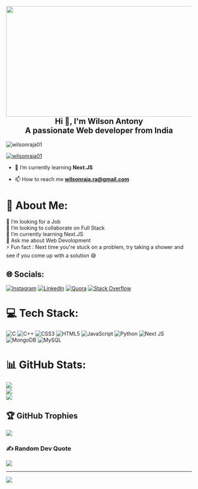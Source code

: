 <img align="left" width="1000" height="300" src="https://static.wixstatic.com/media/2be1ce_864567900845418ebfd61e297637464d~mv2.gif">
<h2 align="center">Hi 👋, I'm Wilson Antony <br>
A passionate Web developer from India</h2>
<!-- <h2 align="center">A passionate Web developer from India</h2> -->

<p align="left"> <img src="https://komarev.com/ghpvc/?username=wilsonraja01&label=Profile%20views&color=0e75b6&style=flat" alt="wilsonraja01" /> </p>

<p align="left"> <a href="https://github.com/ryo-ma/github-profile-trophy"><img src="https://github-profile-trophy.vercel.app/?username=wilsonraja01" alt="wilsonraja01" /></a> </p>

- 🌱 I’m currently learning **Next.JS**

- 📫 How to reach me **wilsonraja.ra@gmail.com**

# 💫 About Me:
🔭 I’m looking for a Job<br>👯 I’m looking to collaborate on Full Stack<br>🌱 I’m currently learning Next.JS<br>💬 Ask me about Web Devolopment<br>⚡ Fun fact : Next time you're stuck on a problem, try taking a shower and see if you come up with a solution 😅


## 🌐 Socials:
[![Instagram](https://img.shields.io/badge/Instagram-%23E4405F.svg?logo=Instagram&logoColor=white)](https://www.instagram.com/wilsonraja.r.a_official/) [![LinkedIn](https://img.shields.io/badge/LinkedIn-%230077B5.svg?logo=linkedin&logoColor=white)](https://www.linkedin.com/in/wilson-antony-ra/) [![Quora](https://img.shields.io/badge/Quora-%23B92B27.svg?logo=Quora&logoColor=white)](https://www.quora.com/profile/Wilson-Raja-10) [![Stack Overflow](https://img.shields.io/badge/-Stackoverflow-FE7A16?logo=stack-overflow&logoColor=white)](https://stackoverflow.com/users/20377070/wilson-a) 

# 💻 Tech Stack:
![C](https://img.shields.io/badge/c-%2300599C.svg?style=plastic&logo=c&logoColor=white) ![C++](https://img.shields.io/badge/c++-%2300599C.svg?style=plastic&logo=c%2B%2B&logoColor=white) ![CSS3](https://img.shields.io/badge/css3-%231572B6.svg?style=plastic&logo=css3&logoColor=white) ![HTML5](https://img.shields.io/badge/html5-%23E34F26.svg?style=plastic&logo=html5&logoColor=white) ![JavaScript](https://img.shields.io/badge/javascript-%23323330.svg?style=plastic&logo=javascript&logoColor=%23F7DF1E) ![Python](https://img.shields.io/badge/python-3670A0?style=plastic&logo=python&logoColor=ffdd54) ![Next JS](https://img.shields.io/badge/Next-black?style=plastic&logo=next.js&logoColor=white) ![MongoDB](https://img.shields.io/badge/MongoDB-%234ea94b.svg?style=plastic&logo=mongodb&logoColor=white) ![MySQL](https://img.shields.io/badge/mysql-%2300f.svg?style=plastic&logo=mysql&logoColor=white)
# 📊 GitHub Stats:
![](https://github-readme-stats.vercel.app/api?username=Wilsonraja01&theme=dark&hide_border=false&include_all_commits=false&count_private=false)<br/>
![](https://github-readme-streak-stats.herokuapp.com/?user=Wilsonraja01&theme=dark&hide_border=false)<br/>
![](https://github-readme-stats.vercel.app/api/top-langs/?username=Wilsonraja01&theme=dark&hide_border=false&include_all_commits=false&count_private=false&layout=compact)

## 🏆 GitHub Trophies
![](https://github-profile-trophy.vercel.app/?username=Wilsonraja01&theme=radical&no-frame=false&no-bg=true&margin-w=4)

### ✍️ Random Dev Quote
![](https://quotes-github-readme.vercel.app/api?type=horizontal&theme=radical)

---
[![](https://visitcount.itsvg.in/api?id=Wilsonraja01&icon=0&color=0)](https://visitcount.itsvg.in)
